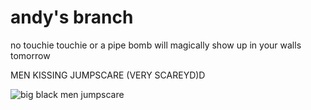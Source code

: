 # andy's branch
no touchie touchie or a pipe bomb will magically show up in your walls tomorrow

MEN KISSING JUMPSCARE (VERY SCAREYD)D

![big black men jumpscare](https://files.catbox.moe/rn0l3p.png)
